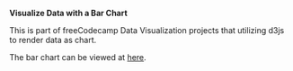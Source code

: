**Visualize Data with a Bar Chart**

This is part of freeCodecamp Data Visualization projects that utilizing d3js to render data as chart.

The bar chart can be viewed at [here](https://e-tinkers.github.io/freecodecamp/data-visualization/bar-chart/).

